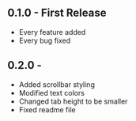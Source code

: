 ## 0.1.0 - First Release
* Every feature added
* Every bug fixed

## 0.2.0 -
* Added scrollbar styling
* Modified text colors
* Changed tab height to be smaller
* Fixed readme file
